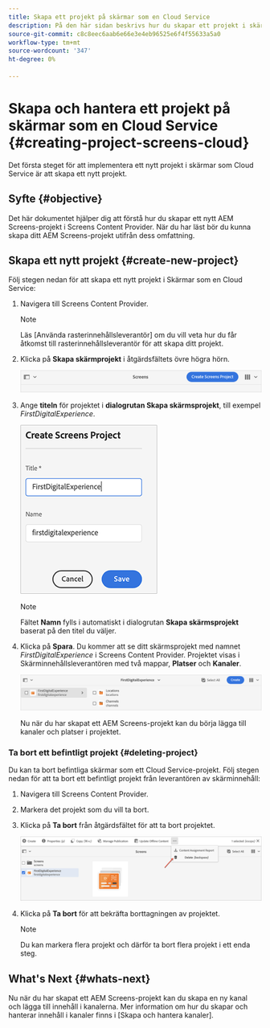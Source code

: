 ```yaml
---
title: Skapa ett projekt på skärmar som en Cloud Service
description: På den här sidan beskrivs hur du skapar ett projekt i skärmar som en Cloud Service.
source-git-commit: c8c8eec6aab6e66e3e4eb96525e6f4f55633a5a0
workflow-type: tm+mt
source-wordcount: '347'
ht-degree: 0%

---
```



# Skapa och hantera ett projekt på skärmar som en Cloud Service {#creating-project-screens-cloud}

Det första steget för att implementera ett nytt projekt i skärmar som Cloud Service är att skapa ett nytt projekt.

## Syfte {#objective}

Det här dokumentet hjälper dig att förstå hur du skapar ett nytt AEM Screens-projekt i Screens Content Provider. När du har läst bör du kunna skapa ditt AEM Screens-projekt utifrån dess omfattning.

## Skapa ett nytt projekt {#create-new-project}

Följ stegen nedan för att skapa ett nytt projekt i Skärmar som en Cloud Service:

1. Navigera till Screens Content Provider.

   >[!NOTE]
   >Läs [Använda rasterinnehållsleverantör] om du vill veta hur du får åtkomst till rasterinnehållsleverantör för att skapa ditt projekt.

1. Klicka på **Skapa skärmprojekt** i åtgärdsfältets övre högra hörn.

   ![](/help/screens-cloud/assets/create-content/create-screens-project1.png)

1. Ange **titeln** för projektet i **dialogrutan Skapa skärmsprojekt**, till exempel *FirstDigitalExperience*.

   ![](/help/screens-cloud/assets/create-content/create-screens-project2.png)

   >[!NOTE]
   >Fältet **Namn** fylls i automatiskt i dialogrutan **Skapa skärmsprojekt** baserat på den titel du väljer.

1. Klicka på **Spara**. Du kommer att se ditt skärmsprojekt med namnet *FirstDigitalExperience* i Screens Content Provider. Projektet visas i Skärminnehållsleverantören med två mappar, **Platser** och **Kanaler**.

   ![](/help/screens-cloud/assets/create-content/create-screens-project3.png)

   Nu när du har skapat ett AEM Screens-projekt kan du börja lägga till kanaler och platser i projektet.

### Ta bort ett befintligt projekt {#deleting-project}

Du kan ta bort befintliga skärmar som ett Cloud Service-projekt.
Följ stegen nedan för att ta bort ett befintligt projekt från leverantören av skärminnehåll:

1. Navigera till Screens Content Provider.
1. Markera det projekt som du vill ta bort.
1. Klicka på **Ta bort** från åtgärdsfältet för att ta bort projektet.

   ![](/help/screens-cloud/assets/create-content/create-project5.png)

1. Klicka på **Ta bort** för att bekräfta borttagningen av projektet.

   >[!NOTE]
   >Du kan markera flera projekt och därför ta bort flera projekt i ett enda steg.

## What&#39;s Next {#whats-next}

Nu när du har skapat ett AEM Screens-projekt kan du skapa en ny kanal och lägga till innehåll i kanalerna. Mer information om hur du skapar och hanterar innehåll i kanaler finns i [Skapa och hantera kanaler].